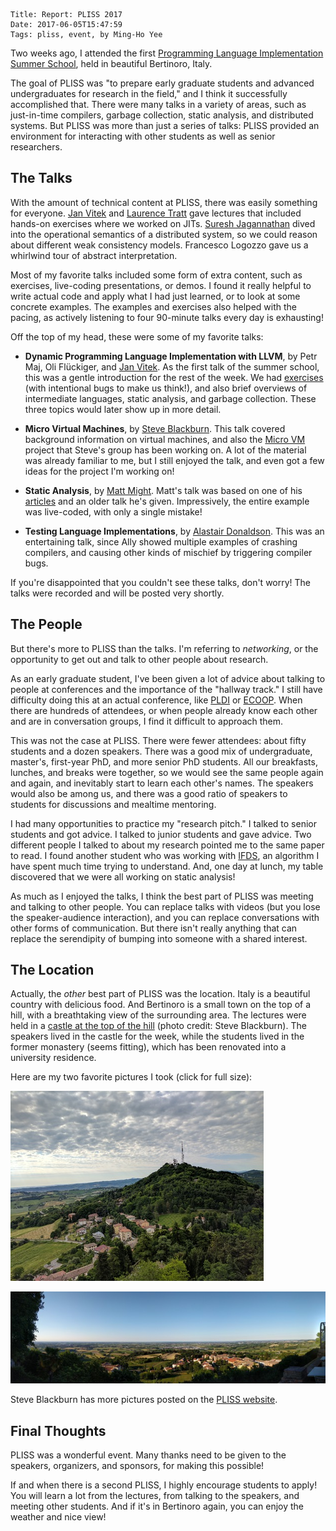     Title: Report: PLISS 2017
    Date: 2017-06-05T15:47:59
    Tags: pliss, event, by Ming-Ho Yee

Two weeks ago, I attended the first [Programming Language Implementation Summer
School][PLISS], held in beautiful Bertinoro, Italy.

The goal of PLISS was "to prepare early graduate students and advanced
undergraduates for research in the field," and I think it successfully
accomplished that. There were many talks in a variety of areas, such as
just-in-time compilers, garbage collection, static analysis, and distributed
systems. But PLISS was more than just a series of talks: PLISS provided an
environment for interacting with other students as well as senior researchers.

<!-- more -->

## The Talks

With the amount of technical content at PLISS, there was easily something for
everyone. [Jan Vitek][jv] and [Laurence Tratt][lt] gave lectures that included
hands-on exercises where we worked on JITs. [Suresh Jagannathan][sj] dived into
the operational semantics of a distributed system, so we could reason about
different weak consistency models. Francesco Logozzo gave us a whirlwind tour of
abstract interpretation.

Most of my favorite talks included some form of extra content, such as
exercises, live-coding presentations, or demos. I found it really helpful to
write actual code and apply what I had just learned, or to look at some concrete
examples. The examples and exercises also helped with the pacing, as actively
listening to four 90-minute talks every day is exhausting!

Off the top of my head, these were some of my favorite talks:

  - **Dynamic Programming Language Implementation with LLVM**, by Petr Maj, Oli
    Flückiger, and [Jan Vitek][jv]. As the first talk of the summer school, this
    was a gentle introduction for the rest of the week. We had [exercises][rift]
    (with intentional bugs to make us think!), and also brief overviews of
    intermediate languages, static analysis, and garbage collection. These three
    topics would later show up in more detail.

  - **Micro Virtual Machines**, by [Steve Blackburn][sb]. This talk covered
    background information on virtual machines, and also the [Micro VM][microvm]
    project that Steve's group has been working on. A lot of the material was
    already familiar to me, but I still enjoyed the talk, and even got a few
    ideas for the project I'm working on!

  - **Static Analysis**, by [Matt Might][mm]. Matt's talk was based on one of
    his [articles][mm-sa] and an older talk he's given. Impressively, the entire
    example was live-coded, with only a single mistake!

  - **Testing Language Implementations**, by [Alastair Donaldson][ad]. This was
    an entertaining talk, since Ally showed multiple examples of crashing
    compilers, and causing other kinds of mischief by triggering compiler bugs.

If you're disappointed that you couldn't see these talks, don't worry! The talks
were recorded and will be posted very shortly.

## The People

But there's more to PLISS than the talks. I'm referring to *networking*, or the
opportunity to get out and talk to other people about research.

As an early graduate student, I've been given a lot of advice about talking to
people at conferences and the importance of the "hallway track." I still have
difficulty doing this at an actual conference, like [PLDI][] or [ECOOP][]. When
there are hundreds of attendees, or when people already know each other and are
in conversation groups, I find it difficult to approach them.

This was not the case at PLISS. There were fewer attendees: about fifty students
and a dozen speakers. There was a good mix of undergraduate, master's,
first-year PhD, and more senior PhD students. All our breakfasts, lunches, and
breaks were together, so we would see the same people again and again, and
inevitably start to learn each other's names. The speakers would also be among
us, and there was a good ratio of speakers to students for discussions and
mealtime mentoring.

I had many opportunities to practice my "research pitch." I talked to senior
students and got advice. I talked to junior students and gave advice. Two
different people I talked to about my research pointed me to the same paper to
read. I found another student who was working with [IFDS][], an algorithm I have
spent much time trying to understand. And, one day at lunch, my table discovered
that we were all working on static analysis!

As much as I enjoyed the talks, I think the best part of PLISS was meeting and
talking to other people. You can replace talks with videos (but you lose the
speaker-audience interaction), and you can replace conversations with other
forms of communication. But there isn't really anything that can replace the
serendipity of bumping into someone with a shared interest.

## The Location

Actually, the *other* best part of PLISS was the location. Italy is a beautiful
country with delicious food. And Bertinoro is a small town on the top of a hill,
with a breathtaking view of the surrounding area. The lectures were held in
a [castle at the top of the hill][castle] (photo credit: Steve Blackburn). The
speakers lived in the castle for the week, while the students lived in the
former monastery (seems fitting), which has been renovated into a university
residence.

Here are my two favorite pictures I took (click for full size):

[![View from the castle](/img/pliss2017-1-thumb.jpg)](/img/pliss2017-1.jpg)

[![Panorama](/img/pliss2017-2-thumb.jpg)](/img/pliss2017-2.jpg)

Steve Blackburn has more pictures posted on the [PLISS website][PLISS].

## Final Thoughts

PLISS was a wonderful event. Many thanks need to be given to the speakers,
organizers, and sponsors, for making this possible!

If and when there is a second PLISS, I highly encourage students to apply! You
will learn a lot from the lectures, from talking to the speakers, and meeting
other students. And if it's in Bertinoro again, you can enjoy the weather and
nice view!


[PLISS]: https://pliss2017.github.io/
[jv]: http://janvitek.org/
[lt]: http://tratt.net/laurie/
[sj]: https://www.cs.purdue.edu/homes/suresh/
[rift]: https://github.com/PRL-PRG/pliss-rift/
[sb]: http://users.cecs.anu.edu.au/~steveb/
[microvm]: http://microvm.github.io/
[mm]: http://matt.might.net/
[mm-sa]: http://matt.might.net/articles/intro-static-analysis/
[ad]: http://multicore.doc.ic.ac.uk/
[PLDI]: http://pldi17.sigplan.org/home
[ECOOP]: http://2017.ecoop.org/
[IFDS]: http://research.cs.wisc.edu/wpis/papers/popl95.pdf
[castle]: https://pliss2017.github.io/images/pics/7.jpg
